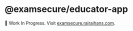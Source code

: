 # @examsecure/educator-app

🚧 Work In Progress. Visit [examsecure.rajrajhans.com](https://examsecure.rajrajhans.com/).
